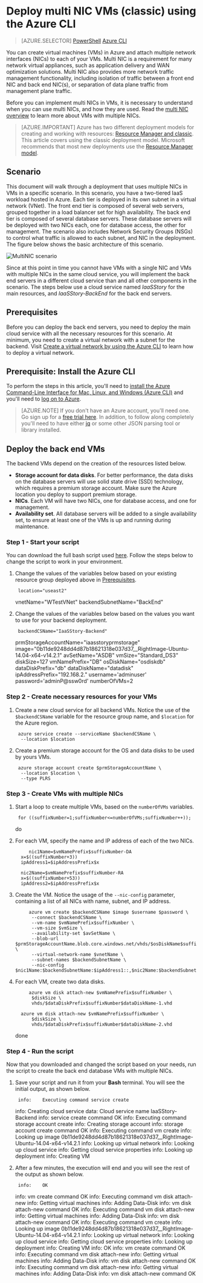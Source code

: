 <properties 
   pageTitle="Deploy multi NIC VMs using the Azure CLI in the classic deployment model | Microsoft Azure"
   description="Learn how to deploy multi NIC VMs using the Azure CLI in the classic deployment model"
   services="virtual-network"
   documentationCenter="na"
   authors="telmosampaio"
   manager="carmonm"
   editor=""
   tags="azure-service-management"
/>

<tags  
   ms.service="virtual-network"
   ms.devlang="na"
   ms.topic="article"
   ms.tgt_pltfrm="na"
   ms.workload="infrastructure-services"
   ms.date="11/12/2015"
   ms.author="telmos" />

# Deploy multi NIC VMs (classic) using the Azure CLI
> [AZURE.SELECTOR]
[PowerShell](virtual-network-deploy-multinic-classic-ps.md)
[Azure CLI](virtual-network-deploy-multinic-classic-cli.md)


You can create virtual machines (VMs) in Azure and attach multiple network interfaces (NICs) to each of your VMs. Multi NIC is a requirement for many network virtual appliances, such as application delivery and WAN optimization solutions. Multi NIC also provides more network traffic management functionality, including isolation of traffic between a front end NIC and back end NIC(s), or separation of data plane traffic from management plane traffic.

Before you can implement multi NICs in VMs, it is necessary to understand when you can use multi NICs, and how they are used. Read the [multi NIC overview](virtual-networks-multiple-nics.md) to learn more about VMs with multiple NICs.


> [AZURE.IMPORTANT] Azure has two different deployment models for creating and working with resources:  [Resource Manager and classic](../resource-manager-deployment-model.md).  This article covers using the classic deployment model. Microsoft recommends that most new deployments use the [Resource Manager model](virtual-network-deploy-multinic-arm-cli.md).

## Scenario

This document will walk through a deployment that uses multiple NICs in VMs in a specific scenario. In this scenario, you have a two-tiered IaaS workload hosted in Azure. Each tier is deployed in its own subnet in a virtual network (VNet). The front end tier is composed of several web servers, grouped together in a load balancer set for high availability. The back end tier is composed of several database servers. These database servers will be deployed with two NICs each, one for database access, the other for management. The scenario also includes Network Security Groups (NSGs) to control what traffic is allowed to each subnet, and NIC in the deployment. The figure below shows the basic architecture of this scenario.  

![MultiNIC scenario](./media/virtual-network-deploy-multinic-scenario-include/Figure1.png)



Since at this point in time you cannot have VMs with a single NIC and VMs with multiple NICs in the same cloud service, you will implement the back end servers in a different cloud service than and all other components in the scenario. The steps below use a cloud service named *IaaSStory* for the main resources, and *IaaSStory-BackEnd* for the back end servers.

## Prerequisites
Before you can deploy the back end servers, you need to deploy the main cloud service with all the necessary resources for this scenario. At minimum, you need to create a virtual network with a subnet for the backend. Visit [Create a virtual network by using the Azure CLI](virtual-networks-create-vnet-classic-cli.md) to learn how to deploy a virtual network.

## Prerequisite: Install the Azure CLI
To perform the steps in this article, you'll need to [install the Azure Command-Line Interface for Mac, Linux, and Windows (Azure CLI)](xplat-install.md) and you'll need to [log on to Azure](xplat-connect.md). 

> [AZURE.NOTE] If you don't have an Azure account, you'll need one. Go sign up for a [free trial here](sign-up-organization.md). In addition, to follow along completely you'll need to have either [jq](https://stedolan.github.io/jq/) or some other JSON parsing tool or library installed.

## Deploy the back end VMs
The backend VMs depend on the creation of the resources listed below.

* **Storage account for data disks**. For better performance, the data disks on the database servers will use solid state drive (SSD) technology, which requires a premium storage account. Make sure the Azure location you deploy to support premium storage.
* **NICs**. Each VM will have two NICs, one for database access, and one for management.
* **Availability set**. All database servers will be added to a single availability set, to ensure at least one of the VMs is up and running during maintenance. 

### Step 1 - Start your script
You can download the full bash script used [here](https://raw.githubusercontent.com/Azure/azure-quickstart-templates/master/IaaS-Story/11-MultiNIC/classic/multinic.sh). Follow the steps below to change the script to work in your environment.

1. Change the values of the variables below based on your existing resource group deployed above in [Prerequisites](#Prerequisites.md).

        location="useast2"
     vnetName="WTestVNet"
     backendSubnetName="BackEnd"
2. Change the values of the variables below based on the values you want to use for your backend deployment.

        backendCSName="IaaSStory-Backend"
     prmStorageAccountName="iaasstoryprmstorage"
     image="0b11de9248dd4d87b18621318e037d37__RightImage-Ubuntu-14.04-x64-v14.2.1"
     avSetName="ASDB"
     vmSize="Standard_DS3"
     diskSize=127
     vmNamePrefix="DB"
     osDiskName="osdiskdb"
     dataDiskPrefix="db"
     dataDiskName="datadisk"
     ipAddressPrefix="192.168.2."
     username='adminuser'
     password='adminP@ssw0rd'
     numberOfVMs=2


### Step 2 - Create necessary resources for your VMs
1. Create a new cloud service for all backend VMs. Notice the use of the `$backendCSName` variable for the resource group name, and `$location` for the Azure region.

        azure service create --serviceName $backendCSName \
         --location $location
2. Create a premium storage account for the OS and data disks to be used by yours VMs.

        azure storage account create $prmStorageAccountName \
         --location $location \
         --type PLRS 


### Step 3 - Create VMs with multiple NICs
1. Start a loop to create multiple VMs, based on the `numberOfVMs` variables.

        for ((suffixNumber=1;suffixNumber<=numberOfVMs;suffixNumber++));
     do
2. For each VM, specify the name and IP address of each of the two NICs.

            nic1Name=$vmNamePrefix$suffixNumber-DA
         x=$((suffixNumber+3))
         ipAddress1=$ipAddressPrefix$x

         nic2Name=$vmNamePrefix$suffixNumber-RA
         x=$((suffixNumber+53))
         ipAddress2=$ipAddressPrefix$x
3. Create the VM. Notice the usage of the `--nic-config` parameter, containing a list of all NICs with name, subnet, and IP address.

            azure vm create $backendCSName $image $username $password \
             --connect $backendCSName \
             --vm-name $vmNamePrefix$suffixNumber \
             --vm-size $vmSize \
             --availability-set $avSetName \
             --blob-url $prmStorageAccountName.blob.core.windows.net/vhds/$osDiskName$suffixNumber.vhd \
             --virtual-network-name $vnetName \
             --subnet-names $backendSubnetName \
             --nic-config $nic1Name:$backendSubnetName:$ipAddress1::,$nic2Name:$backendSubnetName:$ipAddress2::
4. For each VM, create two data disks.

            azure vm disk attach-new $vmNamePrefix$suffixNumber \
             $diskSize \
             vhds/$dataDiskPrefix$suffixNumber$dataDiskName-1.vhd

         azure vm disk attach-new $vmNamePrefix$suffixNumber \
             $diskSize \
             vhds/$dataDiskPrefix$suffixNumber$dataDiskName-2.vhd
     done


### Step 4 - Run the script
Now that you downloaded and changed the script based on your needs, run the script to create the back end database VMs with multiple NICs.

1. Save your script and run it from your **Bash** terminal. You will see the initial output, as shown below.

        info:    Executing command service create
     info:    Creating cloud service
     data:    Cloud service name IaaSStory-Backend
     info:    service create command OK
     info:    Executing command storage account create
     info:    Creating storage account
     info:    storage account create command OK
     info:    Executing command vm create
     info:    Looking up image 0b11de9248dd4d87b18621318e037d37__RightImage-Ubuntu-14.04-x64-v14.2.1
     info:    Looking up virtual network
     info:    Looking up cloud service
     info:    Getting cloud service properties
     info:    Looking up deployment
     info:    Creating VM
2. After a few minutes, the execution will end and you will see the rest of the output as shown below.

        info:    OK
     info:    vm create command OK
     info:    Executing command vm disk attach-new
     info:    Getting virtual machines
     info:    Adding Data-Disk
     info:    vm disk attach-new command OK
     info:    Executing command vm disk attach-new
     info:    Getting virtual machines
     info:    Adding Data-Disk
     info:    vm disk attach-new command OK
     info:    Executing command vm create
     info:    Looking up image 0b11de9248dd4d87b18621318e037d37__RightImage-Ubuntu-14.04-x64-v14.2.1
     info:    Looking up virtual network
     info:    Looking up cloud service
     info:    Getting cloud service properties
     info:    Looking up deployment
     info:    Creating VM
     info:    OK
     info:    vm create command OK
     info:    Executing command vm disk attach-new
     info:    Getting virtual machines
     info:    Adding Data-Disk
     info:    vm disk attach-new command OK
     info:    Executing command vm disk attach-new
     info:    Getting virtual machines
     info:    Adding Data-Disk
     info:    vm disk attach-new command OK

